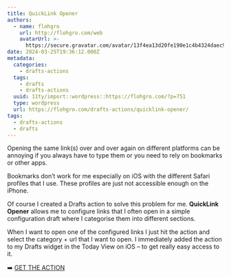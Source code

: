 ```yaml
---
title: QuickLink Opener
authors:
  - name: flohgro
    url: http://flohgro.com/web
    avatarUrl: >-
      https://secure.gravatar.com/avatar/13f4ea13d20fe190e1c4b4324daec918?s=96&d=mm&r=g
date: 2024-03-25T19:36:12.000Z
metadata:
  categories:
    - drafts-actions
  tags:
    - drafts
    - drafts-actions
  uuid: 11ty/import::wordpress::https://flohgro.com/?p=751
  type: wordpress
  url: https://flohgro.com/drafts-actions/quicklink-opener/
tags:
  - drafts-actions
  - drafts
---
```

Opening the same link(s) over and over again on different platforms can be annoying if you always have to type them or you need to rely on bookmarks or other apps.

Bookmarks don’t work for me especially on iOS with the different Safari profiles that I use. These profiles are just not accessible enough on the iPhone.

Of course I created a Drafts action to solve this problem for me. **QuickLink Opener** allows me to configure links that I often open in a simple configuration draft where I categorise them into different sections.

When I want to open one of the configured links I just hit the action and select the category + url that I want to open. I immediately added the action to my Drafts widget in the Today View on iOS – to get really easy access to it.

➡️ [GET THE ACTION](https://directory.getdrafts.com/a/2Qo)